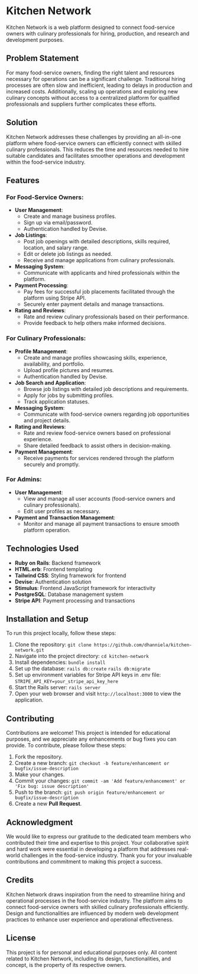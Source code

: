 # Kitchen Network
Kitchen Network is a web platform designed to connect food-service owners with culinary professionals for hiring, production, and research and development purposes.

## Problem Statement
For many food-service owners, finding the right talent and resources necessary for operations can be a significant challenge. Traditional hiring processes are often slow and inefficient, leading to delays in production and increased costs. Additionally, scaling up operations and exploring new culinary concepts without access to a centralized platform for qualified professionals and suppliers further complicates these efforts.

## Solution
Kitchen Network addresses these challenges by providing an all-in-one platform where food-service owners can efficiently connect with skilled culinary professionals. This reduces the time and resources needed to hire suitable candidates and facilitates smoother operations and development within the food-service industry.

## Features
### For Food-Service Owners:
  - **User Management**:
    - Create and manage business profiles.
    - Sign up via email/password.
    - Authentication handled by Devise.
  - **Job Listings**:
    - Post job openings with detailed descriptions, skills required, location, and salary range.
    - Edit or delete job listings as needed.
    - Receive and manage applications from culinary professionals.
  - **Messaging System**:
    - Communicate with applicants and hired professionals within the platform.
  - **Payment Processing**:
    - Pay fees for successful job placements facilitated through the platform using Stripe API.
    - Securely enter payment details and manage transactions.
  - **Rating and Reviews**:
    - Rate and review culinary professionals based on their performance.
    - Provide feedback to help others make informed decisions.
      
### For Culinary Professionals:
  - **Profile Management**:
    - Create and manage profiles showcasing skills, experience, availability, and portfolio.
    - Upload profile pictures and resumes.
    - Authentication handled by Devise.
  - **Job Search and Application**:
    - Browse job listings with detailed job descriptions and requirements.
     - Apply for jobs by submitting profiles.
    - Track application statuses.
  - **Messaging System**:
    - Communicate with food-service owners regarding job opportunities and project details.
  - **Rating and Reviews**:
    - Rate and review food-service owners based on professional experience.
    - Share detailed feedback to assist others in decision-making.
  - **Payment Management**:
    - Receive payments for services rendered through the platform securely and promptly.
      
### For Admins:
  - **User Management**:
    - View and manage all user accounts (food-service owners and culinary professionals).
    - Edit user profiles as necessary.
  - **Payment and Transaction Management**:
    - Monitor and manage all payment transactions to ensure smooth platform operation.

## Technologies Used
- **Ruby on Rails**: Backend framework
- **HTML.erb**: Frontend templating
- **Tailwind CSS**: Styling framework for frontend
- **Devise**: Authentication solution
- **Stimulus**: Frontend JavaScript framework for interactivity
- **PostgreSQL**: Database management system
- **Stripe API**: Payment processing and transactions

## Installation and Setup
To run this project locally, follow these steps:

1. Clone the repository: ```git clone https://github.com/dhanniela/kitchen-network.git```
2. Navigate into the project directory: ```cd kitchen-network```
3. Install dependencies: ```bundle install```
4. Set up the database: ```rails db:create```
                        ```rails db:migrate```
5. Set up environment variables for Stripe API keys in .env file:  ```STRIPE_API_KEY=your_stripe_api_key_here```
6. Start the Rails server: ```rails server```
7. Open your web browser and visit ```http://localhost:3000``` to view the application.

## Contributing
Contributions are welcome! This project is intended for educational purposes, and we appreciate any enhancements or bug fixes you can provide. To contribute, please follow these steps:

1. Fork the repository.
2. Create a new branch: ```git checkout -b feature/enhancement or bugfix/issue-description```
3. Make your changes.
4. Commit your changes: ```git commit -am 'Add feature/enhancement' or 'Fix bug: issue description'```
5. Push to the branch: ```git push origin feature/enhancement or bugfix/issue-description```
6. Create a new **Pull Request**.

## Acknowledgment
We would like to express our gratitude to the dedicated team members who contributed their time and expertise to this project. Your collaborative spirit and hard work were essential in developing a platform that addresses real-world challenges in the food-service industry. Thank you for your invaluable contributions and commitment to making this project a success.

## Credits
Kitchen Network draws inspiration from the need to streamline hiring and operational processes in the food-service industry. The platform aims to connect food-service owners with skilled culinary professionals efficiently. Design and functionalities are influenced by modern web development practices to enhance user experience and operational effectiveness.

## License
This project is for personal and educational purposes only. All content related to Kitchen Network, including its design, functionalities, and concept, is the property of its respective owners.